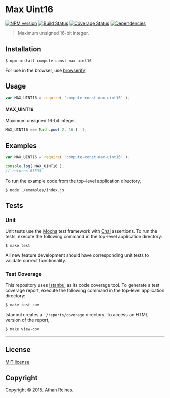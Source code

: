 Max Uint16
===
[![NPM version][npm-image]][npm-url] [![Build Status][travis-image]][travis-url] [![Coverage Status][coveralls-image]][coveralls-url] [![Dependencies][dependencies-image]][dependencies-url]

> Maximum unsigned 16-bit integer.


## Installation

``` bash
$ npm install compute-const-max-uint16
```

For use in the browser, use [browserify](https://github.com/substack/node-browserify).


## Usage

``` javascript
var MAX_UINT16 = require( 'compute-const-max-uint16' );
```

#### MAX_UINT16

Maximum unsigned 16-bit integer.

``` javascript
MAX_UINT16 === Math.pow( 2, 16 ) -1;
```


## Examples

``` javascript
var MAX_UINT16 = require( 'compute-const-max-uint16' );

console.log( MAX_UINT16 );
// returns 65535
```

To run the example code from the top-level application directory,

``` bash
$ node ./examples/index.js
```


## Tests

### Unit

Unit tests use the [Mocha](http://mochajs.org/) test framework with [Chai](http://chaijs.com) assertions. To run the tests, execute the following command in the top-level application directory:

``` bash
$ make test
```

All new feature development should have corresponding unit tests to validate correct functionality.


### Test Coverage

This repository uses [Istanbul](https://github.com/gotwarlost/istanbul) as its code coverage tool. To generate a test coverage report, execute the following command in the top-level application directory:

``` bash
$ make test-cov
```

Istanbul creates a `./reports/coverage` directory. To access an HTML version of the report,

``` bash
$ make view-cov
```


---
## License

[MIT license](http://opensource.org/licenses/MIT). 


## Copyright

Copyright &copy; 2015. Athan Reines.


[npm-image]: http://img.shields.io/npm/v/compute-const-max-uint16.svg
[npm-url]: https://npmjs.org/package/compute-const-max-uint16

[travis-image]: http://img.shields.io/travis/compute-io/const-max-uint16/master.svg
[travis-url]: https://travis-ci.org/compute-io/const-max-uint16

[coveralls-image]: https://img.shields.io/coveralls/compute-io/const-max-uint16/master.svg
[coveralls-url]: https://coveralls.io/r/compute-io/const-max-uint16?branch=master

[dependencies-image]: http://img.shields.io/david/compute-io/const-max-uint16.svg
[dependencies-url]: https://david-dm.org/compute-io/const-max-uint16

[dev-dependencies-image]: http://img.shields.io/david/dev/compute-io/const-max-uint16.svg
[dev-dependencies-url]: https://david-dm.org/dev/compute-io/const-max-uint16

[github-issues-image]: http://img.shields.io/github/issues/compute-io/const-max-uint16.svg
[github-issues-url]: https://github.com/compute-io/const-max-uint16/issues
